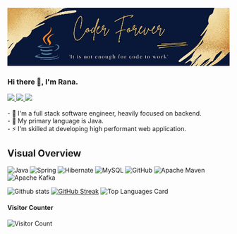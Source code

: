 <p align=”center”>
  <img src="/assets/Banner_github_arifng_small.jpg" alt="Banner">
</p>

### Hi there 👋, I'm Rana.
<a href="https://arifng.medium.com/">
   <img src="https://img.shields.io/badge/Medium-12100E?logo=medium&logoColor=white">
</a>
<a href="https://www.linkedin.com/in/mdarifulislamrana/">
   <img src="https://img.shields.io/badge/LinkedIn-blue?logo=linkedin&logoColor=white">
</a>
<a href="https://arifng.github.io/">
   <img src="https://img.shields.io/badge/web-Portfolio-orange">
</a>

<br>
<br>
- 🔭 I'm a full stack software engineer, heavily focused on backend.<br>
- 🌱 My primary language is Java.<br>
- ⚡ I'm skilled at developing high performant web application.


<!--
**arifng/arifng** is a ✨ _special_ ✨ repository because its `README.md` (this file) appears on your GitHub profile.

Here are some ideas to get you started:

- 🔭 I’m currently working on ...
- 🌱 I’m currently learning ...
- 👯 I’m looking to collaborate on ...
- 🤔 I’m looking for help with ...
- 💬 Ask me about ...
- 📫 How to reach me: ...
- 😄 Pronouns: ...
- ⚡ Fun fact: ...
-->
## Visual Overview<br>
![Java](https://img.shields.io/badge/Java-ED8B00?logo=java&logoColor=white)
![Spring](https://img.shields.io/badge/spring-%236DB33F.svg?logo=spring&logoColor=white)
![Hibernate](https://img.shields.io/badge/Hibernate-gray?logo=hibernate&logoColor=white&labelColor=C0B381&color=637075)
![MySQL](https://img.shields.io/badge/mysql-%2300f.svg?logo=mysql&logoColor=white&color=FEA517&labelColor=5382A1)
![GitHub](https://img.shields.io/badge/github-%23121011.svg?logo=github&logoColor=white)
![Apache Maven](https://img.shields.io/badge/Apache%20Maven-C71A36?logo=Apache%20Maven&logoColor=white&labelColor=black&color=C3203D)
![Apache Kafka](https://img.shields.io/badge/Apache%20Kafka-000?logo=apachekafka)

![Github stats](https://github-readme-stats.vercel.app/api?username=arifng&theme=vue&show_icons=true&count_private=true&hide=issues,contribs)
[![GitHub Streak](http://github-readme-streak-stats.herokuapp.com?user=arifng)](https://git.io/streak-stats)
![Top Languages Card](https://github-readme-stats.vercel.app/api/top-langs/?username=arifng&layout=compact)
<br>
#### Visitor Counter<br>
![Visitor Count](https://profile-counter.glitch.me/{arifng}/count.svg)
